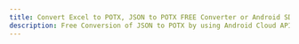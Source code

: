 ---title: Convert Excel to POTX, JSON to POTX FREE Converter or Android SDKdescription: Free Conversion of JSON to POTX by using Android Cloud APIs & SDKs. Also Create, Edit & Render Microsoft Excel, CSV and SpreadsheetML worksheets or spreadsheet in the Cloud.---